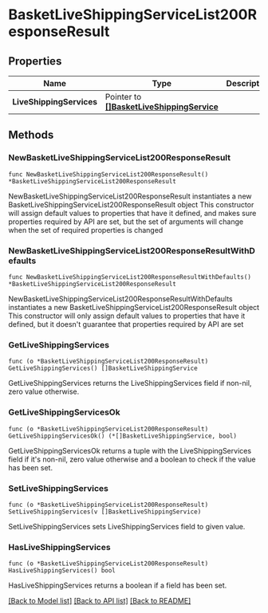 # BasketLiveShippingServiceList200ResponseResult

## Properties

Name | Type | Description | Notes
------------ | ------------- | ------------- | -------------
**LiveShippingServices** | Pointer to [**[]BasketLiveShippingService**](BasketLiveShippingService.md) |  | [optional] 

## Methods

### NewBasketLiveShippingServiceList200ResponseResult

`func NewBasketLiveShippingServiceList200ResponseResult() *BasketLiveShippingServiceList200ResponseResult`

NewBasketLiveShippingServiceList200ResponseResult instantiates a new BasketLiveShippingServiceList200ResponseResult object
This constructor will assign default values to properties that have it defined,
and makes sure properties required by API are set, but the set of arguments
will change when the set of required properties is changed

### NewBasketLiveShippingServiceList200ResponseResultWithDefaults

`func NewBasketLiveShippingServiceList200ResponseResultWithDefaults() *BasketLiveShippingServiceList200ResponseResult`

NewBasketLiveShippingServiceList200ResponseResultWithDefaults instantiates a new BasketLiveShippingServiceList200ResponseResult object
This constructor will only assign default values to properties that have it defined,
but it doesn't guarantee that properties required by API are set

### GetLiveShippingServices

`func (o *BasketLiveShippingServiceList200ResponseResult) GetLiveShippingServices() []BasketLiveShippingService`

GetLiveShippingServices returns the LiveShippingServices field if non-nil, zero value otherwise.

### GetLiveShippingServicesOk

`func (o *BasketLiveShippingServiceList200ResponseResult) GetLiveShippingServicesOk() (*[]BasketLiveShippingService, bool)`

GetLiveShippingServicesOk returns a tuple with the LiveShippingServices field if it's non-nil, zero value otherwise
and a boolean to check if the value has been set.

### SetLiveShippingServices

`func (o *BasketLiveShippingServiceList200ResponseResult) SetLiveShippingServices(v []BasketLiveShippingService)`

SetLiveShippingServices sets LiveShippingServices field to given value.

### HasLiveShippingServices

`func (o *BasketLiveShippingServiceList200ResponseResult) HasLiveShippingServices() bool`

HasLiveShippingServices returns a boolean if a field has been set.


[[Back to Model list]](../README.md#documentation-for-models) [[Back to API list]](../README.md#documentation-for-api-endpoints) [[Back to README]](../README.md)


